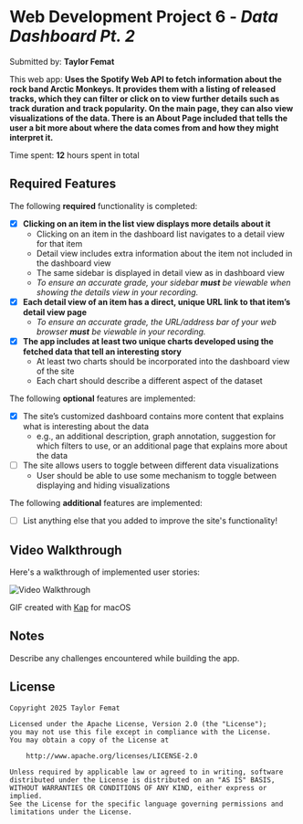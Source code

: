 # Web Development Project 6 - *Data Dashboard Pt. 2*

Submitted by: **Taylor Femat**

This web app: **Uses the Spotify Web API to fetch information about the rock band Arctic Monkeys. It provides them with a listing of released tracks, which they can filter or click on to view further details such as track duration and track popularity. On the main page, they can also view visualizations of the data. There is an About Page included that tells the user a bit more about where the data comes from and how they might interpret it.**

Time spent: **12** hours spent in total

## Required Features

The following **required** functionality is completed:

- [x] **Clicking on an item in the list view displays more details about it**
  - Clicking on an item in the dashboard list navigates to a detail view for that item
  - Detail view includes extra information about the item not included in the dashboard view
  - The same sidebar is displayed in detail view as in dashboard view
  - *To ensure an accurate grade, your sidebar **must** be viewable when showing the details view in your recording.*
- [x] **Each detail view of an item has a direct, unique URL link to that item’s detail view page**
  -  *To ensure an accurate grade, the URL/address bar of your web browser **must** be viewable in your recording.*
- [x] **The app includes at least two unique charts developed using the fetched data that tell an interesting story**
  - At least two charts should be incorporated into the dashboard view of the site
  - Each chart should describe a different aspect of the dataset


The following **optional** features are implemented:

- [x] The site’s customized dashboard contains more content that explains what is interesting about the data 
  - e.g., an additional description, graph annotation, suggestion for which filters to use, or an additional page that explains more about the data
- [ ] The site allows users to toggle between different data visualizations
  - User should be able to use some mechanism to toggle between displaying and hiding visualizations 

  
The following **additional** features are implemented:

* [ ] List anything else that you added to improve the site's functionality!

## Video Walkthrough

Here's a walkthrough of implemented user stories:

<img src='http://i.imgur.com/link/to/your/gif/file.gif' title='Video Walkthrough' width='' alt='Video Walkthrough' />

<!-- Replace this with whatever GIF tool you used! -->
GIF created with [Kap](https://getkap.co/) for macOS


## Notes

Describe any challenges encountered while building the app.

## License

    Copyright 2025 Taylor Femat

    Licensed under the Apache License, Version 2.0 (the "License");
    you may not use this file except in compliance with the License.
    You may obtain a copy of the License at

        http://www.apache.org/licenses/LICENSE-2.0

    Unless required by applicable law or agreed to in writing, software
    distributed under the License is distributed on an "AS IS" BASIS,
    WITHOUT WARRANTIES OR CONDITIONS OF ANY KIND, either express or implied.
    See the License for the specific language governing permissions and
    limitations under the License.